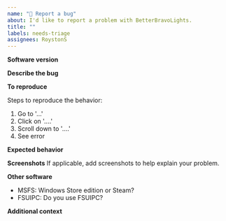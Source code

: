 ```yaml
---
name: "🐛 Report a bug"
about: I'd like to report a problem with BetterBravoLights.
title: ""
labels: needs-triage
assignees: RoystonS
---
```


<!--
* Please fill out this template with all the relevant information so we can
  understand what's going on and fix the issue. We appreciate bugs filed and PRs
  submitted!
-->

**Software version**

<!-- Please indicate which version of BetterBravoLights you have.
If you don't have the latest version, it's worth giving that a try. -->

**Describe the bug**

<!-- A clear and concise description of what the bug is. -->

**To reproduce**

<!-- If you can indicate how to reproduce the problem it's much easier to fix! -->

Steps to reproduce the behavior:

1. Go to '...'
2. Click on '....'
3. Scroll down to '....'
4. See error

**Expected behavior**

<!-- A clear and concise description of what you expected to happen. -->

**Screenshots**
If applicable, add screenshots to help explain your problem.

**Other software**

<!-- Which of these do you have installed? -->

- MSFS: Windows Store edition or Steam?
- FSUIPC: Do you use FSUIPC?

**Additional context**

<!-- Add any other context about the problem here. -->
